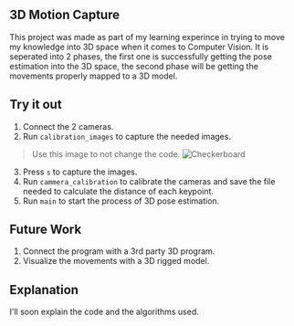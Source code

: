 ## 3D Motion Capture
This project was made as part of my learning experince in trying to move my knowledge into 3D space when it comes to Computer Vision.
It is seperated into 2 phases, the first one is successfully getting the pose estimation into the 3D space, the second phase will be getting the movements properly mapped to a 3D model.

## Try it out
1) Connect the 2 cameras.
2) Run `calibration_images` to capture the needed images.
> Use this image to not change the code.  ![Checkerboard](https://github.com/MKSharaf/3D_Motion_Capture/assets/135005981/88512adc-69af-4bf7-bdf4-62dfac1319c8)
3) Press `s` to capture the images.
4) Run `cammera_calibration` to calibrate the cameras and save the file needed to calculate the distance of each keypoint.
5) Run `main` to start the process of 3D pose estimation.

## Future Work
1) Connect the program with a 3rd party 3D program.
2) Visualize the movements with a 3D rigged model.

## Explanation
I'll soon explain the code and the algorithms used.
